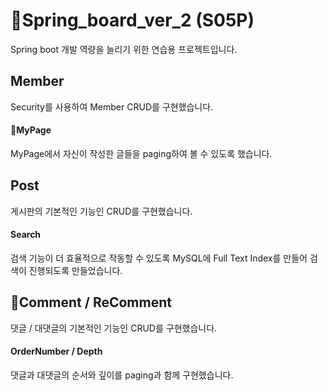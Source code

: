 # Spring_board_ver_2 (S05P)

Spring boot 개발 역량을 늘리기 위한 연습용 프로젝트입니다.

## Member

Security를 사용하여 Member CRUD를 구현했습니다.

#### MyPage

MyPage에서 자신이 작성한 글들을 paging하여 볼 수 있도록 했습니다.

## Post

게시판의 기본적인 기능인 CRUD를 구현했습니다.

#### Search

검색 기능이 더 효율적으로 작동할 수 있도록 MySQL에 Full Text Index를 만들어 검색이 진행되도록 만들었습니다.

## Comment / ReComment

댓글 / 대댓글의 기본적인 기능인 CRUD를 구현했습니다.

#### OrderNumber / Depth

댓글과 대댓글의 순서와 깊이를 paging과 함께 구현했습니다.